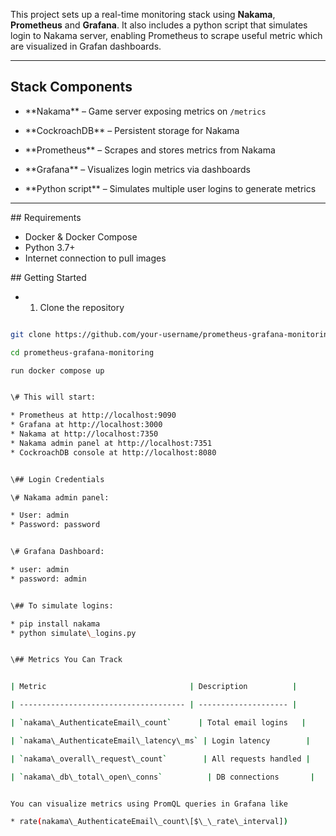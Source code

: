 This project sets up a real-time monitoring stack using **Nakama**, **Prometheus** and **Grafana**.
It also includes a python script that simulates login to Nakama server, enabling Prometheus to scrape useful metric which are visualized in Grafan dashboards.

---

## Stack Components

* \*\*Nakama\*\* – Game server exposing metrics on `/metrics`

* \*\*CockroachDB\*\* – Persistent storage for Nakama

* \*\*Prometheus\*\* – Scrapes and stores metrics from Nakama

* \*\*Grafana\*\* – Visualizes login metrics via dashboards

* \*\*Python script\*\* – Simulates multiple user logins to generate metrics

---

\## Requirements

* Docker \& Docker Compose
* Python 3.7+
* Internet connection to pull images



\## Getting Started

* 1. Clone the repository

```bash

git clone https://github.com/your-username/prometheus-grafana-monitoring.git

cd prometheus-grafana-monitoring

run docker compose up


\# This will start:

* Prometheus at http://localhost:9090
* Grafana at http://localhost:3000
* Nakama at http://localhost:7350
* Nakama admin panel at http://localhost:7351
* CockroachDB console at http://localhost:8080


\## Login Credentials

\# Nakama admin panel:

* User: admin
* Password: password


\# Grafana Dashboard:

* user: admin
* password: admin


\## To simulate logins:

* pip install nakama
* python simulate\_logins.py


\## Metrics You Can Track


| Metric                                | Description          |

| ------------------------------------- | -------------------- |

| `nakama\_AuthenticateEmail\_count`      | Total email logins   |

| `nakama\_AuthenticateEmail\_latency\_ms` | Login latency        |

| `nakama\_overall\_request\_count`        | All requests handled |

| `nakama\_db\_total\_open\_conns`          | DB connections       |


You can visualize metrics using PromQL queries in Grafana like

* rate(nakama\_AuthenticateEmail\_count\[$\_\_rate\_interval])







